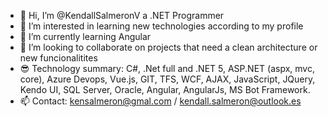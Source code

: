 - 👋 Hi, I’m @KendallSalmeronV a .NET Programmer 
- 👀 I’m interested in learning new technologies according to my profile
- 🌱 I’m currently learning Angular
- 💞️ I’m looking to collaborate on projects that need a clean architecture or new funcionalitites
- 😎 Technology summary: C#, .Net full and .NET 5, ASP.NET (aspx, mvc, core), Azure Devops, Vue.js, GIT, TFS, WCF, AJAX, JavaScript, JQuery, Kendo UI, SQL Server, Oracle, Angular, AngularJs, MS Bot Framework.
- 📫 Contact: kensalmeron@gmal.com / kendall.salmeron@outlook.es 

